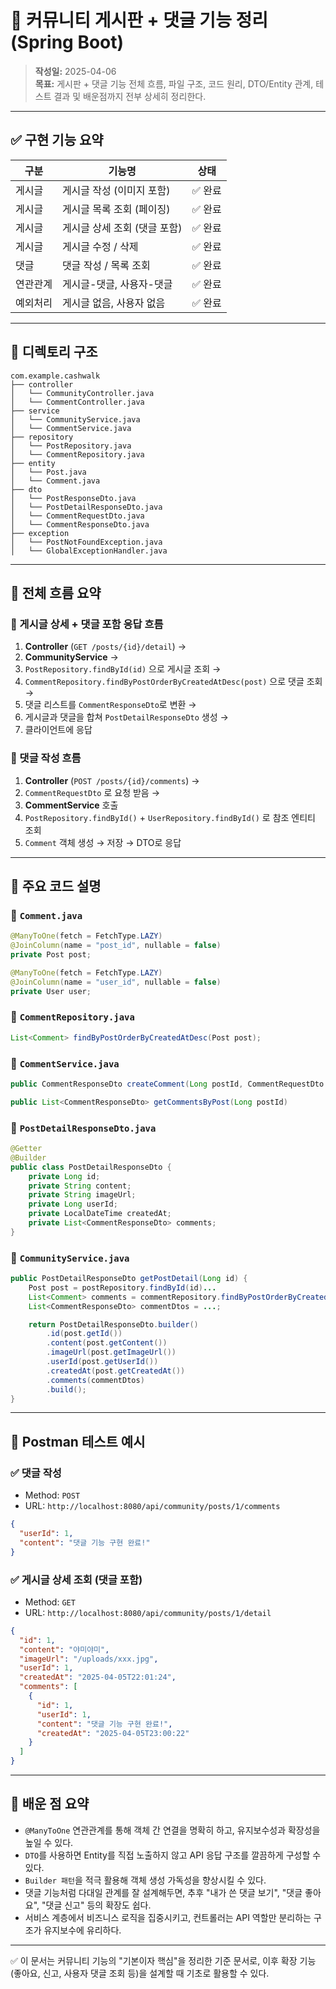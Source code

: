 # 📘 커뮤니티 게시판 + 댓글 기능 정리 (Spring Boot)

> **작성일:** 2025-04-06<br>
> **목표:** 게시판 + 댓글 기능 전체 흐름, 파일 구조, 코드 원리, DTO/Entity 관계, 테스트 결과 및 배운점까지 전부 상세히 정리한다.

---

## ✅ 구현 기능 요약

| 구분 | 기능명 | 상태 |
|------|--------|------|
| 게시글 | 게시글 작성 (이미지 포함) | ✅ 완료 |
| 게시글 | 게시글 목록 조회 (페이징) | ✅ 완료 |
| 게시글 | 게시글 상세 조회 (댓글 포함) | ✅ 완료 |
| 게시글 | 게시글 수정 / 삭제 | ✅ 완료 |
| 댓글 | 댓글 작성 / 목록 조회 | ✅ 완료 |
| 연관관계 | 게시글-댓글, 사용자-댓글 | ✅ 완료 |
| 예외처리 | 게시글 없음, 사용자 없음 | ✅ 완료 |

---

## 📁 디렉토리 구조

```
com.example.cashwalk
├── controller
│   └── CommunityController.java
│   └── CommentController.java
├── service
│   └── CommunityService.java
│   └── CommentService.java
├── repository
│   └── PostRepository.java
│   └── CommentRepository.java
├── entity
│   └── Post.java
│   └── Comment.java
├── dto
│   └── PostResponseDto.java
│   └── PostDetailResponseDto.java
│   └── CommentRequestDto.java
│   └── CommentResponseDto.java
├── exception
│   └── PostNotFoundException.java
│   └── GlobalExceptionHandler.java
```

---

## 🔁 전체 흐름 요약

### 📌 게시글 상세 + 댓글 포함 응답 흐름

1. **Controller** (`GET /posts/{id}/detail`) →
2. **CommunityService** →
3. `PostRepository.findById(id)` 으로 게시글 조회 →
4. `CommentRepository.findByPostOrderByCreatedAtDesc(post)` 으로 댓글 조회 →
5. 댓글 리스트를 `CommentResponseDto`로 변환 →
6. 게시글과 댓글을 합쳐 `PostDetailResponseDto` 생성 →
7. 클라이언트에 응답


### 📌 댓글 작성 흐름

1. **Controller** (`POST /posts/{id}/comments`) →
2. `CommentRequestDto` 로 요청 받음 →
3. **CommentService** 호출
4. `PostRepository.findById()` + `UserRepository.findById()` 로 참조 엔티티 조회
5. `Comment` 객체 생성 → 저장 → DTO로 응답


---

## 🧱 주요 코드 설명

### 📌 `Comment.java`
```java
@ManyToOne(fetch = FetchType.LAZY)
@JoinColumn(name = "post_id", nullable = false)
private Post post;

@ManyToOne(fetch = FetchType.LAZY)
@JoinColumn(name = "user_id", nullable = false)
private User user;
```

### 📌 `CommentRepository.java`
```java
List<Comment> findByPostOrderByCreatedAtDesc(Post post);
```

### 📌 `CommentService.java`
```java
public CommentResponseDto createComment(Long postId, CommentRequestDto dto)
```

```java
public List<CommentResponseDto> getCommentsByPost(Long postId)
```

### 📌 `PostDetailResponseDto.java`
```java
@Getter
@Builder
public class PostDetailResponseDto {
    private Long id;
    private String content;
    private String imageUrl;
    private Long userId;
    private LocalDateTime createdAt;
    private List<CommentResponseDto> comments;
}
```

### 📌 `CommunityService.java`
```java
public PostDetailResponseDto getPostDetail(Long id) {
    Post post = postRepository.findById(id)...
    List<Comment> comments = commentRepository.findByPostOrderByCreatedAtDesc(post);
    List<CommentResponseDto> commentDtos = ...;

    return PostDetailResponseDto.builder()
        .id(post.getId())
        .content(post.getContent())
        .imageUrl(post.getImageUrl())
        .userId(post.getUserId())
        .createdAt(post.getCreatedAt())
        .comments(commentDtos)
        .build();
}
```

---

## 🧪 Postman 테스트 예시

### ✅ 댓글 작성
- Method: `POST`
- URL: `http://localhost:8080/api/community/posts/1/comments`
```json
{
  "userId": 1,
  "content": "댓글 기능 구현 완료!"
}
```

### ✅ 게시글 상세 조회 (댓글 포함)
- Method: `GET`
- URL: `http://localhost:8080/api/community/posts/1/detail`

```json
{
  "id": 1,
  "content": "야미야미",
  "imageUrl": "/uploads/xxx.jpg",
  "userId": 1,
  "createdAt": "2025-04-05T22:01:24",
  "comments": [
    {
      "id": 1,
      "userId": 1,
      "content": "댓글 기능 구현 완료!",
      "createdAt": "2025-04-05T23:00:22"
    }
  ]
}
```

---

## 🧠 배운 점 요약

- `@ManyToOne` 연관관계를 통해 객체 간 연결을 명확히 하고, 유지보수성과 확장성을 높일 수 있다.
- `DTO`를 사용하면 Entity를 직접 노출하지 않고 API 응답 구조를 깔끔하게 구성할 수 있다.
- `Builder 패턴`을 적극 활용해 객체 생성 가독성을 향상시킬 수 있다.
- 댓글 기능처럼 다대일 관계를 잘 설계해두면, 추후 "내가 쓴 댓글 보기", "댓글 좋아요", "댓글 신고" 등의 확장도 쉽다.
- 서비스 계층에서 비즈니스 로직을 집중시키고, 컨트롤러는 API 역할만 분리하는 구조가 유지보수에 유리하다.

---

✅ 이 문서는 커뮤니티 기능의 "기본이자 핵심"을 정리한 기준 문서로, 이후 확장 기능(좋아요, 신고, 사용자 댓글 조회 등)을 설계할 때 기초로 활용할 수 있다.